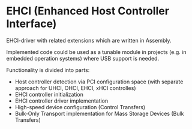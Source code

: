 # EHCI (Enhanced Host Controller Interface) #

EHCI-driver with related extensions which are written in Assembly. 

Implemented code could be used as a tunable module in projects (e.g. in embedded operation systems) where USB support is needed. 

Functionality is divided into parts:

* Host controller detection via PCI configuration space (with separate approach for UHCI, OHCI, EHCI, xHCI controlles)  
* EHCI controller initialization 
* EHCI controller driver implementation
* High-speed device configuration (Control Transfers)
* Bulk-Only Transport implementation for Mass Storage Devices (Bulk Transfers)





